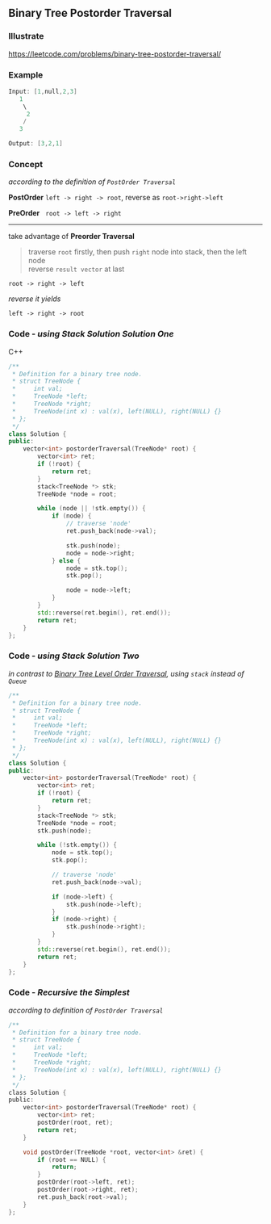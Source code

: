 ## Binary Tree Postorder Traversal
### Illustrate
<https://leetcode.com/problems/binary-tree-postorder-traversal/>

### Example
```c
Input: [1,null,2,3]
   1
    \
     2
    /
   3

Output: [3,2,1]
```

### Concept
_according to the definition of `PostOrder Traversal`_

**PostOrder** `left -> right -> root`, reverse as `root->right->left`

**PreOrder**&nbsp;&nbsp;&nbsp;`root -> left -> right`

---
take advantage of **Preorder Traversal**

> traverse `root` firstly, then push `right` node into stack, then the left node<br>
reverse `result vector` at last

`root -> right -> left`

_reverse it yields_

`left -> right -> root`

### Code - _using Stack Solution Solution One_
C++

```c++
/**
 * Definition for a binary tree node.
 * struct TreeNode {
 *     int val;
 *     TreeNode *left;
 *     TreeNode *right;
 *     TreeNode(int x) : val(x), left(NULL), right(NULL) {}
 * };
 */
class Solution {
public:
    vector<int> postorderTraversal(TreeNode* root) {
        vector<int> ret;
        if (!root) {
            return ret;
        }
        stack<TreeNode *> stk;
        TreeNode *node = root;

        while (node || !stk.empty()) {
            if (node) {
                // traverse 'node'
                ret.push_back(node->val);

                stk.push(node);
                node = node->right;
            } else {
                node = stk.top();
                stk.pop();

                node = node->left;
            }
        }
        std::reverse(ret.begin(), ret.end());
        return ret;
    }
};
```

### Code - _using Stack Solution Two_

_in contrast to [Binary Tree Level Order Traversal](https://leetcode.com/problems/binary-tree-level-order-traversal/), using `stack` instead of `Queue`_

```c++
/**
 * Definition for a binary tree node.
 * struct TreeNode {
 *     int val;
 *     TreeNode *left;
 *     TreeNode *right;
 *     TreeNode(int x) : val(x), left(NULL), right(NULL) {}
 * };
 */
class Solution {
public:
    vector<int> postorderTraversal(TreeNode* root) {
        vector<int> ret;
        if (!root) {
            return ret;
        }
        stack<TreeNode *> stk;
        TreeNode *node = root;
        stk.push(node);

        while (!stk.empty()) {
            node = stk.top();
            stk.pop();

            // traverse 'node'
            ret.push_back(node->val);

            if (node->left) {
                stk.push(node->left);
            }
            if (node->right) {
                stk.push(node->right);
            }
        }
        std::reverse(ret.begin(), ret.end());
        return ret;
    }
};
```

### Code - _Recursive the Simplest_
_according to definition of `PostOrder Traversal`_

```c
/**
 * Definition for a binary tree node.
 * struct TreeNode {
 *     int val;
 *     TreeNode *left;
 *     TreeNode *right;
 *     TreeNode(int x) : val(x), left(NULL), right(NULL) {}
 * };
 */
class Solution {
public:
    vector<int> postorderTraversal(TreeNode* root) {
        vector<int> ret;
        postOrder(root, ret);
        return ret;
    }

    void postOrder(TreeNode *root, vector<int> &ret) {
        if (root == NULL) {
            return;
        }
        postOrder(root->left, ret);
        postOrder(root->right, ret);
        ret.push_back(root->val);
    }
};
```

